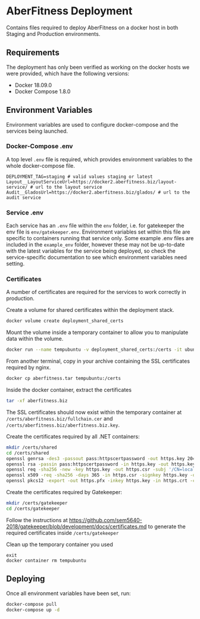 # AberFitness Deployment

Contains files required to deploy AberFitness on a docker host in both Staging and Production environments.

## Requirements

The deployment has only been verified as working on the docker hosts we were provided, which have the following versions:
* Docker 18.09.0
* Docker Compose 1.8.0

## Environment Variables

Environment variables are used to configure docker-compose and the services being launched.

### Docker-Compose .env

A top level `.env` file is required, which provides environment variables to the whole docker-compose file.
```env
DEPLOYMENT_TAG=staging # valid values staging or latest
Layout__LayoutServiceUrl=https://docker2.aberfitness.biz/layout-service/ # url to the layout service
Audit__GladosUrl=https://docker2.aberfitness.biz/glados/ # url to the audit service
```

### Service .env

Each service has an `.env` file within the `env` folder, i.e. for gatekeeper the env file is `env/gatekeeper.env`.  Environment variables set within this file are specific to containers running that service only.
Some example .env files are included in the `example_env` folder, however these may not be up-to-date with the latest variables for the service being deployed, so check the service-specific documentation to see which environment variables need setting.


### Certificates

A number of certificates are required for the services to work correctly in production.

Create a volume for shared certificates within the deployment stack.
```sh
docker volume create deployment_shared_certs
```

Mount the volume inside a temporary container to allow you to manipulate data within the volume.

```sh
docker run --name tempubuntu -v deployment_shared_certs:/certs -it ubuntu
```

From another terminal, copy in your archive containing the SSL certificates required by nginx.
```sh
docker cp aberfitness.tar tempubuntu:/certs
```

Inside the docker container, extract the certificates
```sh
tar -xf aberfitness.biz
```
The SSL certificates should now exist within the temporary container at `/certs/aberfitness.biz/fullchain.cer` and `/certs/aberfitness.biz/aberfitness.biz.key`.

Create the certificates required by all .NET containers:
```sh
mkdir /certs/shared
cd /certs/shared
openssl genrsa -des3 -passout pass:httpscertpassword -out https.key 2048
openssl rsa -passin pass:httpscertpassword -in https.key -out https.key
openssl req -sha256 -new -key https.key -out https.csr -subj '/CN=localhost'
openssl x509 -req -sha256 -days 365 -in https.csr -signkey https.key -out https.crt
openssl pkcs12 -export -out https.pfx -inkey https.key -in https.crt -certfile https.crt -passout pass:httpscertpassword
```

Create the certificates required by Gatekeeper:

```sh
mkdir /certs/gatekeeper
cd /certs/gatekeeper
```
Follow the instructions at https://github.com/sem5640-2018/gatekeeper/blob/development/docs/certificates.md to generate the required certificates inside `/certs/gatekeeper`

Clean up the temporary container you used
```
exit
docker container rm tempubuntu
```

## Deploying

Once all environment variables have been set, run:

```sh
docker-compose pull
docker-compose up -d
```
